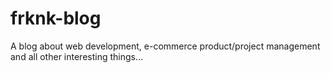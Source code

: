 # frknk-blog
A blog about web development, e-commerce product/project management and all other interesting things...
